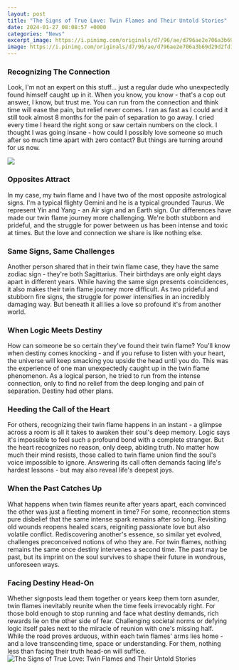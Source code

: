 ```yaml
---
layout: post
title: "The Signs of True Love: Twin Flames and Their Untold Stories"
date: 2024-01-27 08:08:57 +0000
categories: "News"
excerpt_image: https://i.pinimg.com/originals/d7/96/ae/d796ae2e706a3b69d29d2fd1f8167327.jpg
image: https://i.pinimg.com/originals/d7/96/ae/d796ae2e706a3b69d29d2fd1f8167327.jpg
---
```


### Recognizing The Connection
Look, I'm not an expert on this stuff... just a regular dude who unexpectedly found himself caught up in it. When you know, you know - that's a cop out answer, I know, but trust me. You can run from the connection and think time will ease the pain, but relief never comes. I ran as fast as I could and it still took almost 8 months for the pain of separation to go away. I cried every time I heard the right song or saw certain numbers on the clock. I thought I was going insane - how could I possibly love someone so much after so much time apart with zero contact? But things are turning around for us now. 

![](https://i.pinimg.com/736x/72/bb/6e/72bb6ed1d3deb64c526a46a879f3e0c0.jpg)
### Opposites Attract
In my case, my twin flame and I have two of the most opposite astrological signs. I'm a typical flighty Gemini and he is a typical grounded Taurus. We represent Yin and Yang - an Air sign and an Earth sign. Our differences have made our twin flame journey more challenging. We're both stubborn and prideful, and the struggle for power between us has been intense and toxic at times. But the love and connection we share is like nothing else. 
### Same Signs, Same Challenges  
Another person shared that in their twin flame case, they have the same zodiac sign - they're both Sagittarius. Their birthdays are only eight days apart in different years. While having the same sign presents coincidences, it also makes their twin flame journey more difficult. As two prideful and stubborn fire signs, the struggle for power intensifies in an incredibly damaging way. But beneath it all lies a love so profound it's from another world.
### When Logic Meets Destiny
How can someone be so certain they've found their twin flame? You'll know when destiny comes knocking - and if you refuse to listen with your heart, the universe will keep smacking you upside the head until you do. This was the experience of one man unexpectedly caught up in the twin flame phenomenon. As a logical person, he tried to run from the intense connection, only to find no relief from the deep longing and pain of separation. Destiny had other plans.  
### Heeding the Call of the Heart   
For others, recognizing their twin flame happens in an instant - a glimpse across a room is all it takes to awaken their soul's deep memory. Logic says it's impossible to feel such a profound bond with a complete stranger. But the heart recognizes no reason, only deep, abiding truth. No matter how much their mind resists, those called to twin flame union find the soul's voice impossible to ignore. Answering its call often demands facing life's hardest lessons - but may also reveal life's deepest joys.
### When the Past Catches Up
What happens when twin flames reunite after years apart, each convinced the other was just a fleeting moment in time? For some, reconnection stems pure disbelief that the same intense spark remains after so long. Revisiting old wounds reopens healed scars, reigniting passionate love but also volatile conflict. Rediscovering another's essence, so similar yet evolved, challenges preconceived notions of who they are. For twin flames, nothing remains the same once destiny intervenes a second time. The past may be past, but its imprint on the soul survives to shape their future in wondrous, unforeseen ways.
### Facing Destiny Head-On  
Whether signposts lead them together or years keep them torn asunder, twin flames inevitably reunite when the time feels irrevocably right. For those bold enough to stop running and face what destiny demands, rich rewards lie on the other side of fear. Challenging societal norms or defying logic itself pales next to the miracle of reunion with one's missing half. While the road proves arduous, within each twin flames' arms lies home - and a love transcending time, space or understanding. For them, nothing less than facing their truth head-on will suffice.
![The Signs of True Love: Twin Flames and Their Untold Stories](https://i.pinimg.com/originals/d7/96/ae/d796ae2e706a3b69d29d2fd1f8167327.jpg)